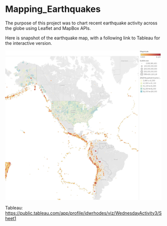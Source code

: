 # Mapping_Earthquakes

The purpose of this project was to chart recent earthquake activity across the globe using Leaflet and MapBox APIs.

Here is snapshot of the earthquake map, with a following link to Tableau for the interactive version.

![Earthquake Map](https://raw.githubusercontent.com/jdwrhodes/Mapping_Earthquakes/main/resources/earthquake_map.png 'Earthquake Map')

Tableau: https://public.tableau.com/app/profile/jdwrhodes/viz/WednesdayActivity3/Sheet1
